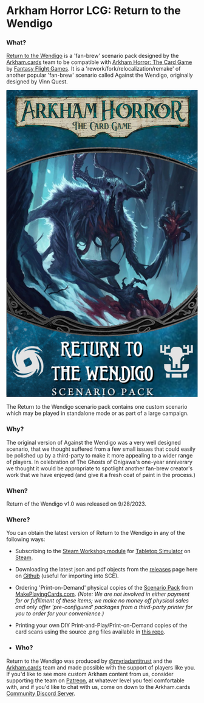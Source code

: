 # Arkham Horror LCG: Return to the Wendigo

### What?
[Return to the Wendigo](#) is a 'fan-brew' scenario pack designed by the [Arkham.cards](https://patreon.com/arkhamdotcards) team to be compatible with [Arkham Horror: The Card Game](https://www.fantasyflightgames.com/en/products/arkham-horror-the-card-game/) by [Fantasy Flight Games](https://www.fantasyflightgames.com/). It is a 'rework/fork/relocalization/remake' of another popular 'fan-brew' scenario called Against the Wendigo, originally designed by Vinn Quest.

![](https://github.com/ArkhamDotCards/returntothewendigo/blob/main/product/enUS/wendigo-boxart.png?raw=true)

The Return to the Wendigo scenario pack contains one custom scenario which may be played in standalone mode or as part of a large campaign.

### Why?
The original version of Against the Wendigo was a very well designed scenario, that we thought suffered from a few small issues that could easily be polished up by a third-party to make it more appealing to a wider range of players. In celebration of The Ghosts of Onigawa's one-year anniverary we thought it would be appropriate to spotlight another fan-brew creator's work that we have enjoyed (and give it a fresh coat of paint in the process.)

### When?
Return of the Wendigo v1.0 was released on 9/28/2023.

### Where?

You can obtain the latest version of Return to the Wendigo in any of the following ways:

* Subscribing to the [Steam Workshop module](https://steamcommunity.com/sharedfiles/filedetails/?id=3042021194) for [Tabletop Simulator](https://www.tabletopsimulator.com/) on [Steam](https://store.steampowered.com/).
* Downloading the latest json and pdf objects from the [releases](https://github.com/ArkhamDotCards/returntothewendigo/releases) page here on [Github](https://github.com/ArkhamDotCards/returntothewendigo/) (useful for importing into SCE).
* Ordering 'Print-on-Demand' physical copies of the [Scenario Pack](https://go.arkham.cards/wendigo-scenario) from [MakePlayingCards.com](https://makeplayingcards.com). *(Note: We are not involved in either payment for or fufillment of these items; we make no money off physical sales and only offer 'pre-configured' packages from a third-party printer for you to order for your convenience.)*
* Printing your own DIY Print-and-Play/Print-on-Demand copies of the card scans using the source .png files available in [this repo](https://github.com/ArkhamDotCards/returntothewendigo/tree/main/img/enUS).

* ### Who?
Return to the Wendigo was produced by [@myriadantitrust](https://twitter.com/myriadantitrust) and the [Arkham.cards](https://arkham.cards) team and made possible with the support of players like you. If you'd like to see more custom Arkham content from us, consider supporting the team on [Patreon](https://patreon.com/arkhamdotcards), at whatever level you feel comfortable with, and if you'd like to chat with us, come on down to the Arkham.cards [Community Discord Server](https://discord.gg/xEZ5FwKrNS).
